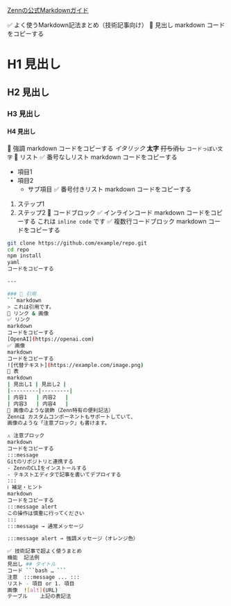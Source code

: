 [Zennの公式Markdownガイド](https://zenn.dev/zenn/articles/markdown-guide)

✅ よく使うMarkdown記法まとめ（技術記事向け）
📌 見出し
markdown
コードをコピーする
# H1 見出し
## H2 見出し
### H3 見出し
#### H4 見出し
📌 強調
markdown
コードをコピーする
*イタリック*
**太字**
~~打ち消し~~
`コードっぽい文字`
📌 リスト
✅ 番号なしリスト
markdown
コードをコピーする
- 項目1
- 項目2
  - サブ項目
✅ 番号付きリスト
markdown
コードをコピーする
1. ステップ1
2. ステップ2
📌 コードブロック
✅ インラインコード
markdown
コードをコピーする
これは `inline code` です
✅ 複数行コードブロック
markdown
コードをコピーする
```bash
git clone https://github.com/example/repo.git
cd repo
npm install
yaml
コードをコピーする

---

### 📌 引用
```markdown
> これは引用です。
📌 リンク & 画像
✅ リンク
markdown
コードをコピーする
[OpenAI](https://openai.com)
✅ 画像
markdown
コードをコピーする
![代替テキスト](https://example.com/image.png)
📌 表
markdown
| 見出し1 | 見出し2 |
|---------|---------|
| 内容1   | 内容2   |
| 内容3   | 内容4   |
🎨 画像のような装飾（Zenn特有の便利記法）
Zennは カスタムコンポーネントもサポートしていて、
画像のような「注意ブロック」も書けます。

⚠️ 注意ブロック
markdown
コードをコピーする
:::message
Gitのリポジトリと連携する
- ZennのCLIをインストールする
- テキストエディタで記事を書いてデプロイする
:::
ℹ️ 補足・ヒント
markdown
コードをコピーする
:::message alert
この操作は慎重に行ってください
:::
:::message → 通常メッセージ

:::message alert → 強調メッセージ（オレンジ色）

✅ 技術記事で超よく使うまとめ
機能	記法例
見出し	## タイトル
コード	```bash … ```
注意	:::message ... :::
リスト	- 項目 or 1. 項目
画像	![alt](URL)
テーブル	上記の表記法

